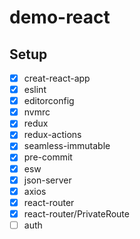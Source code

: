 # demo-react

## Setup

- [x] creat-react-app
- [x] eslint
- [x] editorconfig
- [x] nvmrc
- [x] redux
- [x] redux-actions
- [x] seamless-immutable
- [x] pre-commit
- [x] esw
- [x] json-server
- [x] axios
- [x] react-router
- [x] react-router/PrivateRoute
- [ ] auth
